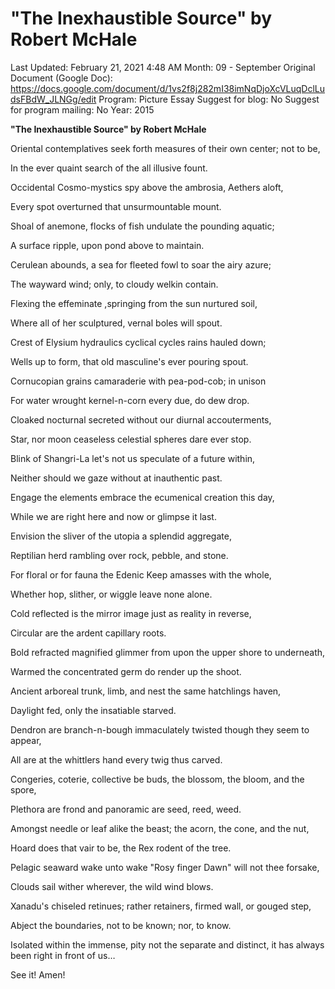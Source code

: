 # "The Inexhaustible Source" by Robert McHale

Last Updated: February 21, 2021 4:48 AM
Month: 09 - September
Original Document (Google Doc): https://docs.google.com/document/d/1vs2f8j282mI38imNqDjoXcVLuqDclLudsFBdW_JLNGg/edit
Program: Picture Essay
Suggest for blog: No
Suggest for program mailing: No
Year: 2015

**"The Inexhaustible Source" by Robert McHale**

Oriental contemplatives seek forth measures of their own center; not to be,

In the ever quaint search of the all illusive fount.

Occidental Cosmo-mystics spy above the ambrosia, Aethers aloft,

Every spot overturned that unsurmountable mount.

Shoal of anemone, flocks of fish undulate the pounding aquatic;

A surface ripple, upon pond above to maintain.

Cerulean abounds, a sea for fleeted fowl to soar the airy azure;

The wayward wind; only, to cloudy welkin contain.

Flexing the effeminate ,springing from the sun nurtured soil,

Where all of her sculptured, vernal boles will spout.

Crest of Elysium hydraulics cyclical cycles rains hauled down;

Wells up to form, that old masculine's ever pouring spout.

Cornucopian grains camaraderie with pea-pod-cob; in unison

For water wrought kernel-n-corn every due, do dew drop.

Cloaked nocturnal secreted without our diurnal accouterments,

Star, nor moon ceaseless celestial spheres dare ever stop.

Blink of Shangri-La let's not us speculate of a future within,

Neither should we gaze without at inauthentic past.

Engage the elements embrace the ecumenical creation this day,

While we are right here and now or glimpse it last.

Envision the sliver of the utopia a splendid aggregate,

Reptilian herd rambling over rock, pebble, and stone.

For floral or for fauna the Edenic Keep amasses with the whole,

Whether hop, slither, or wiggle leave none alone.

Cold reflected is the mirror image just as reality in reverse,

Circular are the ardent capillary roots.

Bold refracted magnified glimmer from upon the upper shore to underneath,

Warmed the concentrated germ do render up the shoot.

Ancient arboreal trunk, limb, and nest the same hatchlings haven,

Daylight fed, only the insatiable starved.

Dendron are branch-n-bough immaculately twisted though they seem to appear,

All are at the whittlers hand every twig thus carved.

Congeries, coterie, collective be buds, the blossom, the bloom, and the spore,

Plethora are frond and panoramic are seed, reed, weed.

Amongst needle or leaf alike the beast; the acorn, the cone, and the nut,

Hoard does that vair to be, the Rex rodent of the tree.

Pelagic seaward wake unto wake "Rosy finger Dawn" will not thee forsake,

Clouds sail wither wherever, the wild wind blows.

Xanadu's chiseled retinues; rather retainers, firmed wall, or gouged step,

Abject the boundaries, not to be known; nor, to know.

Isolated within the immense, pity not the separate and distinct, it has always been right in front of us…

See it! Amen!